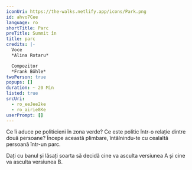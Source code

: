 ```yaml
---
iconUri: https://the-walks.netlify.app/icons/Park.png
id: ahvo7Cee
language: ro
shortTitle: Parc
preTitle: Summit în
title: parc
credits: |-
  Voce
  *Alina Rotaru*

  Compozitor
  *Frank Böhle*
twoPerson: true
popups: []
duration: ~ 20 Min
listed: true
srcUri:
  - ro_eeJee2ke
  - ro_airie8Ke
userPrompt: []
---
```

Ce îi aduce pe politicieni în zona verde? Ce este politic într-o relație dintre două persoane? Începe această plimbare, întâlnindu-te cu cealaltă persoană într-un parc. 

Dați cu banul și lăsați soarta să decidă cine va asculta versiunea A și cine va asculta versiunea B.